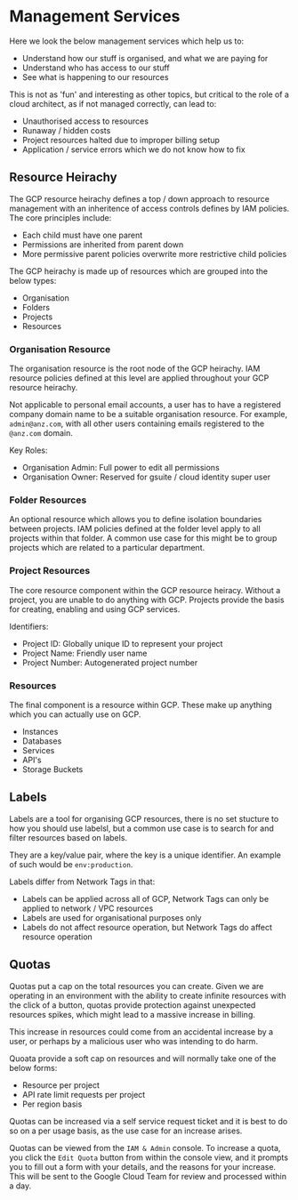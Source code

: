# Management Services

Here we look the below management services which help us to:
  * Understand how our stuff is organised, and what we are paying for
  * Understand who has access to our stuff
  * See what is happening to our resources

This is not as 'fun' and interesting as other topics, but critical to the role
of a cloud architect, as if not managed correctly, can lead to:
  * Unauthorised access to resources
  * Runaway / hidden costs
  * Project resources halted due to improper billing setup
  * Application / service errors which we do not know how to fix
  
## Resource Heirachy

The GCP resource heirachy defines a top / down approach to resource management
with an inheritence of access controls defines by IAM policies. The core 
principles include:
  * Each child must have one parent
  * Permissions are inherited from parent down
  * More permissive parent policies overwrite more restrictive child policies

The GCP heirachy is made up of resources which are grouped into the below types:
  * Organisation
  * Folders
  * Projects
  * Resources

### Organisation Resource

The organisation resource is the root node of the GCP heirachy. IAM resource 
policies defined at this level are applied throughout your GCP resource heirachy.

Not applicable to personal email accounts, a user has to have a registered 
company domain name to be a suitable organisation resource. For example, 
`admin@anz.com`, with all other users containing emails registered to the 
`@anz.com` domain.

Key Roles:
  *  Organisation Admin: Full power to edit all permissions
  *  Organisation Owner: Reserved for gsuite / cloud identity super user

### Folder Resources

An optional resource which allows you to define isolation boundaries between 
projects. IAM policies defined at the folder level apply to all projects within
that folder. A common use case for this might be to group projects which are 
related to a particular department.

### Project Resources

The core resource component within the GCP resource heiracy. Without a project, 
you are unable to do anything with GCP. Projects provide the basis for creating, 
enabling and using GCP services.

Identifiers:
  * Project ID: Globally unique ID to represent your project
  * Project Name: Friendly user name
  * Project Number: Autogenerated project number

### Resources

The final component is a resource within GCP. These make up anything which you 
can actually use on GCP.
  * Instances
  * Databases
  * Services
  * API's
  * Storage Buckets

## Labels

Labels are a tool for organising GCP resources, there is no set stucture to how
you should use labelsl, but a common use case is to search for and filter 
resources based on labels.

They are a key/value pair, where the key is a unique identifier. An example of 
such would be `env:production`.

Labels differ from Network Tags in that:
  * Labels can be applied across all of GCP, Network Tags can only be applied 
    to network / VPC resources
  * Labels are used for organisational purposes only
  * Labels do not affect resource operation, but Network Tags do affect resource
    operation

## Quotas

Quotas put a cap on the total resources you can create. Given we are operating 
in an environment with the ability to create infinite resources with the click
of a button, quotas provide protection against unexpected resources spikes, 
which might lead to a massive increase in billing.

This increase in resources could come from an accidental increase by a user, or
perhaps by a malicious user who was intending to do harm.

Quoata provide a soft cap on resources and will normally take one of the below
forms:
  * Resource per project
  * API rate limit requests per project
  * Per region basis

Quotas can be increased via a self service request ticket and it is best to do
so on a per usage basis, as the use case for an increase arises.

Quotas can be viewed from the `IAM & Admin` console. To increase a quota, you
click the `Edit Quota` button from within the console view, and it prompts you
to fill out a form with your details, and the reasons for your increase. This
will be sent to the Google Cloud Team for review and processed within a day.
